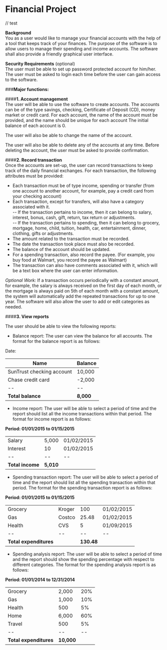 # Financial Project
// test

<b>Background</b>  
You as a user would like to manage your financial accounts with the help of a tool that keeps track of your finances. The purpose of the software is to allow users to manage their spending and income accounts. The software shall also provide a friendly graphical user interface. 


<b>Security Requirements</b> (optional)  
The user must be able to set up password protected account for him/her. The user must be asked to login each time before the user can gain access to the software. 


###<b>Major functions:</b>  

####<b>1. Account management</b>  
The user will be able to use the software to create accounts. The accounts can be of the type savings, checking, Certificate of Deposit (CD), money market or credit card. For each account, the name of the account must be provided, and the name should be unique for each account The initial balance of each account is 0. 

The user will also be able to change the name of the account. 

The user will also be able to delete any of the accounts at any time. Before deleting the account, the user must be asked to provide confirmation. 


####<b>2. Record transaction</b>  
Once the accounts are set-up, the user can record transactions to keep track of the daily financial exchanges. For each transaction, the following attributes must be provided:

- Each transaction must be of type income, spending or transfer (from one account to another account, for example, pay a credit card from your checking account)  
- Each transaction, except for transfers, will also have a category associated with it.   
-- If the transaction pertains to income, then it can belong to salary, interest, bonus, cash, gift, return, tax return or adjustments.   
-- If the transaction pertains to spending, then it can belong to grocery, mortgage, home, child, tuition, health, car, entertainment, dinner, clothing, gifts or adjustments.  
- The amount related to the transaction must be recorded.   
- The date the transaction took place must also be recorded.  
- The balance of the account should be updated.  
- For a spending transaction, also record the payee. (For example, you buy food at Walmart, you record the payee as Walmart)  
- The transaction can also have comments associated with it, which will be a text box where the user can enter information.   

<i>Optional Work:</i> If a transaction occurs periodically with a constant amount, for example, the salary is always received on the first day of each month, or the mortgage is always paid on 5th of each month with a constant amount, the system will automatically add the repeated transactions for up to one year. The software will also allow the user to add or edit categories as needed.


####<b>3. View reports</b>  

The user should be able to view the following reports:  

- Balance report: The user can view the balance for all accounts. The format for the balance report is as follows:  

Date:   

|Name	                      | Balance |  
|---------------------------|---------|  
|SunTrust checking account  |	10,000  |  
|Chase credit card	        | -2,000  |  
|--|--|
|<b>Total balance</b>	      | <b>8,000</b>|  


- Income report: The user will be able to select a period of time and the report should list all the income transactions within that period. The format for income report is as follows:
	
<b>Period: 01/01/2015 to 01/15/2015</b>  

|   |   |   |  
|---|---|---|
|Salary	| 5,000 |	01/02/2015 |  
|Interest |	10 |	01/02/2015 |  
|--|--|--| 
| <b>Total income</b> |	<b>5,010</b>	|  |  

- Spending transaction report: The user will be able to select a period of time and the report should list all the spending transaction within that period. The format for the spending transaction report is as follows:

<b>Period: 01/01/2015 to 01/15/2015</b>

| | | | |
|---|---|---|---|
| Grocery |	Kroger |	100	 | 01/02/2015 |
| Gas	| Costco	 | 25.48	 | 01/02/2015 |
| Health |	CVS	 | 5	| 01/09/2015 |
|--|--|--|--|	
|<b>Total expenditures</b>	| |	<b>130.48</b>	| |

- Spending analysis report: The user will be able to select a period of time and the report should show the spending percentage with respect to different categories. The format for the spending analysis report is as follows:

<b>Period: 01/01/2014 to 12/31/2014</b>  

| | | |
|---|---|---|
|Grocery |	2,000 |	20% |
|Gas	| 1,000	| 10% |
|Health	| 500	| 5% |
|Home 	| 6,000	 | 60% |
|Travel |	500	| 5% |
|--|--|--|
|<b>Total expenditures</b> |	<b>10,000</b>	| |
